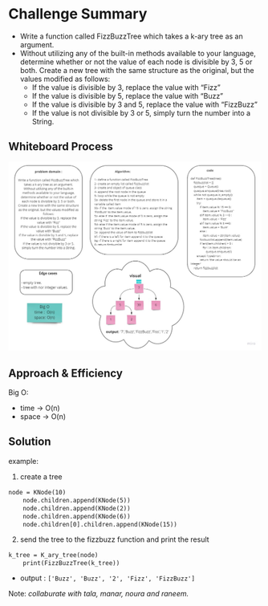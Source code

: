 # Challenge Summary
<!-- Description of the challenge -->
- Write a function called FizzBuzzTree which takes a k-ary tree as an argument.
- Without utilizing any of the built-in methods available to your language, determine whether or not the value of each node is divisible by 3, 5 or both. Create a new tree with the same structure as the original, but the values modified as follows:
    - If the value is divisible by 3, replace the value with “Fizz”
    - If the value is divisible by 5, replace the value with “Buzz”
    - If the value is divisible by 3 and 5, replace the value with “FizzBuzz”
    - If the value is not divisible by 3 or 5, simply turn the number into a String.

## Whiteboard Process
<!-- Embedded whiteboard image -->
![fizzbuzz-tree](../assets/fizzbuzz-tree.jpg)

## Approach & Efficiency
<!-- What approach did you take? Why? What is the Big O space/time for this approach? -->
Big O:
- time -> O(n)
- space -> O(n)


## Solution
<!-- Show how to run your code, and examples of it in action -->
example:

1. create a tree

```
node = KNode(10)
    node.children.append(KNode(5))
    node.children.append(KNode(2))
    node.children.append(KNode(6))
    node.children[0].children.append(KNode(15))
```

2. send the tree to the fizzbuzz function and print the result

```
k_tree = K_ary_tree(node)
    print(FizzBuzzTree(k_tree))
```

- output : `['Buzz', 'Buzz', '2', 'Fizz', 'FizzBuzz']`

Note: *collaburate with tala, manar, noura and raneem.*